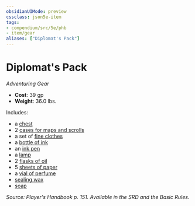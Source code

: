 ```yaml
---
obsidianUIMode: preview
cssclass: json5e-item
tags:
- compendium/src/5e/phb
- item/gear
aliases: ["Diplomat's Pack"]
---
```

# Diplomat's Pack
*Adventuring Gear*  

- **Cost**: 39 gp
- **Weight**: 36.0 lbs.

Includes:

- a [chest](/compendium/items/chest.md)  
- 2 [cases for maps and scrolls](/compendium/items/map-or-scroll-case.md)  
- a set of [fine clothes](/compendium/items/fine-clothes.md)  
- a [bottle of ink](/compendium/items/ink-1-ounce-bottle.md)  
- an [ink pen](/compendium/items/ink-pen.md)  
- a [lamp](/compendium/items/lamp.md)  
- 2 [flasks of oil](/compendium/items/oil-flask.md)  
- 5 [sheets of paper](/compendium/items/paper-one-sheet.md)  
- a [vial of perfume](/compendium/items/perfume-vial.md)  
- [sealing wax](/compendium/items/sealing-wax.md)  
- [soap](/compendium/items/soap.md)  

*Source: Player's Handbook p. 151. Available in the SRD and the Basic Rules.*